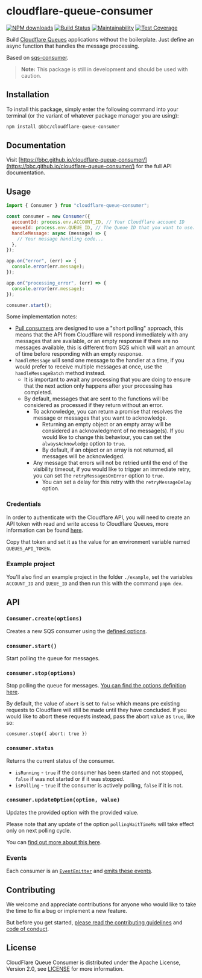# cloudflare-queue-consumer

[![NPM downloads](https://img.shields.io/npm/dm/@bbc/cloudflare-queue-consumer.svg?style=flat)](https://npmjs.org/package/@bbc/cloudflare-queue-consumer)
[![Build Status](https://github.com/bbc/cloudflare-queue-consumer/actions/workflows/test.yml/badge.svg?branch=main)](https://github.com/bbc/cloudflare-queue-consumer/actions/workflows/test.yml)
[![Maintainability](https://api.codeclimate.com/v1/badges/16ec3f59e73bc898b7ff/maintainability)](https://codeclimate.com/github/bbc/cloudflare-queue-consumer/maintainability)
[![Test Coverage](https://api.codeclimate.com/v1/badges/16ec3f59e73bc898b7ff/test_coverage)](https://codeclimate.com/github/bbc/cloudflare-queue-consumer/test_coverage)

Build [Cloudflare Queues](https://developers.cloudflare.com/queues/) applications without the boilerplate. Just define an async function that handles the message processing.

Based on [sqs-consumer](https://github.com/bbc/sqs-consumer).

> **Note:** This package is still in development and should be used with caution.

## Installation

To install this package, simply enter the following command into your terminal (or the variant of whatever package manager you are using):

```bash
npm install @bbc/cloudflare-queue-consumer
```

## Documentation

Visit [https://bbc.github.io/cloudflare-queue-consumer/](https://bbc.github.io/cloudflare-queue-consumer/) for the full API documentation.

## Usage

```js
import { Consumer } from "cloudflare-queue-consumer";

const consumer = new Consumer({
  accountId: process.env.ACCOUNT_ID, // Your Cloudflare account ID
  queueId: process.env.QUEUE_ID, // The Queue ID that you want to use.
  handleMessage: async (message) => {
    // Your message handling code...
  },
});

app.on("error", (err) => {
  console.error(err.message);
});

app.on("processing_error", (err) => {
  console.error(err.message);
});

consumer.start();
```

Some implementation notes:

- [Pull consumers](https://developers.cloudflare.com/queues/reference/pull-consumers/) are designed to use a "short polling" approach, this means that the API from Cloudflare will respond immediately with any messages that are available, or an empty response if there are no messages available, this is different from SQS which will wait an amount of time before responding with an empty response.
- `handleMessage` will send one message to the handler at a time, if you would prefer to receive multiple messages at once, use the `handleMessageBatch` method instead.
  - It is important to await any processing that you are doing to ensure that the next action only happens after your processing has completed.
  - By default, messages that are sent to the functions will be considered as processed if they return without an error.
    - To acknowledge, you can return a promise that resolves the message or messages that you want to acknowledge.
      - Returning an empty object or an empty array will be considered an acknowledgment of no message(s). If you would like to change this behaviour, you can set the `alwaysAcknowledge` option to `true`.
      - By default, if an object or an array is not returned, all messages will be acknowledged.
    - Any message that errors will not be retried until the end of the visibility timeout, if you would like to trigger an immediate retry, you can set the `retryMessagesOnError` option to `true`.
      - You can set a delay for this retry with the `retryMessageDelay` option.

### Credentials

In order to authenticate with the Cloudflare API, you will need to create an API token with read and write access to Cloudflare Queues, more information can be found [here](https://developers.cloudflare.com/queues/reference/pull-consumers/#create-api-tokens).

Copy that token and set it as the value for an environment variable named `QUEUES_API_TOKEN`.

### Example project

You'll also find an example project in the folder `./example`, set the variables `ACCOUNT_ID` and `QUEUE_ID` and then run this with the command `pnpm dev`.

## API

### `Consumer.create(options)`

Creates a new SQS consumer using the [defined options](https://bbc.github.io/cloudflare-queue-consumer/interfaces/ConsumerOptions.html).

### `consumer.start()`

Start polling the queue for messages.

### `consumer.stop(options)`

Stop polling the queue for messages. [You can find the options definition here](https://bbc.github.io/cloudflare-queue-consumerinterfaces/StopOptions.html).

By default, the value of `abort` is set to `false` which means pre existing requests to Cloudflare will still be made until they have concluded. If you would like to abort these requests instead, pass the abort value as `true`, like so:

`consumer.stop({ abort: true })`

### `consumer.status`

Returns the current status of the consumer.

- `isRunning` - `true` if the consumer has been started and not stopped, `false` if was not started or if it was stopped.
- `isPolling` - `true` if the consumer is actively polling, `false` if it is not.

### `consumer.updateOption(option, value)`

Updates the provided option with the provided value.

Please note that any update of the option `pollingWaitTimeMs` will take effect only on next polling cycle.

You can [find out more about this here](https://bbc.github.io/cloudflare-queue-consumer/classes/Consumer.html#updateOption).

### Events

Each consumer is an [`EventEmitter`](https://nodejs.org/api/events.html) and [emits these events](https://bbc.github.io/cloudflare-queue-consumer/interfaces/Events.html).

## Contributing

We welcome and appreciate contributions for anyone who would like to take the time to fix a bug or implement a new feature.

But before you get started, [please read the contributing guidelines](https://github.com/bbc/cloudflare-queue-consumer/blob/main/.github/CONTRIBUTING.md) and [code of conduct](https://github.com/bbc/cloudflare-queue-consumer/blob/main/.github/CODE_OF_CONDUCT.md).

## License

CloudFlare Queue Consumer is distributed under the Apache License, Version 2.0, see [LICENSE](https://github.com/bbc/cloudflare-queue-consumer/blob/main/LICENSE) for more information.

